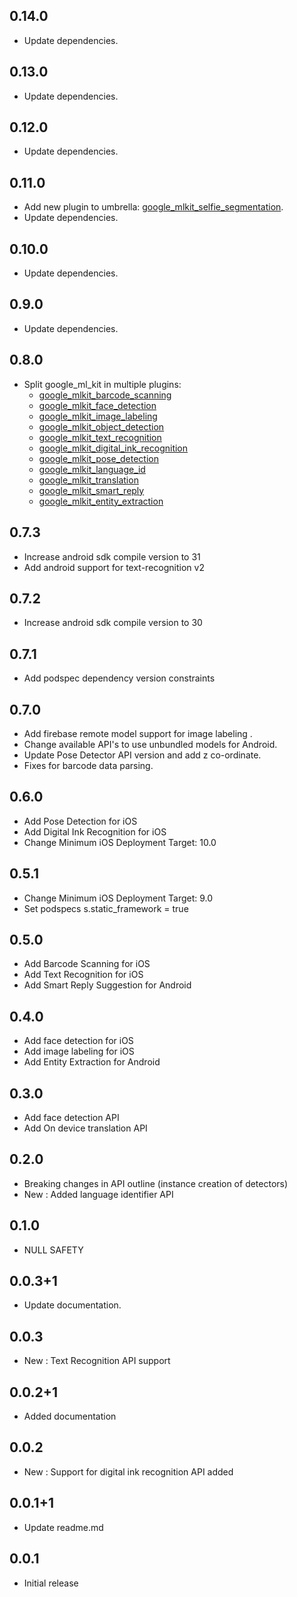 ## 0.14.0

* Update dependencies.

## 0.13.0

* Update dependencies.

## 0.12.0

* Update dependencies.

## 0.11.0

* Add new plugin to umbrella: [google\_mlkit\_selfie\_segmentation](https://github.com/flutter-ml/google_ml_kit_flutter/tree/master/packages/google_mlkit_selfie_segmentation).
* Update dependencies.

## 0.10.0

* Update dependencies.

## 0.9.0

* Update dependencies.

## 0.8.0

* Split google\_ml\_kit in multiple plugins:
    - [google\_mlkit\_barcode\_scanning](https://github.com/flutter-ml/google_ml_kit_flutter/tree/master/packages/google_mlkit_barcode_scanning)
    - [google\_mlkit\_face\_detection](https://github.com/flutter-ml/google_ml_kit_flutter/tree/master/packages/google_mlkit_face_detection)
    - [google\_mlkit\_image\_labeling](https://github.com/flutter-ml/google_ml_kit_flutter/tree/master/packages/google_mlkit_image_labeling)
    - [google\_mlkit\_object\_detection](https://github.com/flutter-ml/google_ml_kit_flutter/tree/master/packages/google_mlkit_object_detection)
    - [google\_mlkit\_text\_recognition](https://github.com/flutter-ml/google_ml_kit_flutter/tree/master/packages/google_mlkit_text_recognition)
    - [google\_mlkit\_digital\_ink\_recognition](https://github.com/flutter-ml/google_ml_kit_flutter/tree/master/packages/google_mlkit_digital_ink_recognition)
    - [google\_mlkit\_pose\_detection](https://github.com/flutter-ml/google_ml_kit_flutter/tree/master/packages/google_mlkit_pose_detection)
    - [google\_mlkit\_language\_id](https://github.com/flutter-ml/google_ml_kit_flutter/tree/master/packages/google_mlkit_language_id)
    - [google\_mlkit\_translation](https://github.com/flutter-ml/google_ml_kit_flutter/tree/master/packages/google_mlkit_translation)
    - [google\_mlkit\_smart\_reply](https://github.com/flutter-ml/google_ml_kit_flutter/tree/master/packages/google_mlkit_smart_reply)
    - [google\_mlkit\_entity\_extraction](https://github.com/flutter-ml/google_ml_kit_flutter/tree/master/packages/google_mlkit_entity_extraction)

## 0.7.3

* Increase android sdk compile version to 31
* Add android support for text-recognition v2

## 0.7.2

* Increase android sdk compile version to 30

## 0.7.1

* Add podspec dependency version constraints

## 0.7.0

* Add firebase remote model support for image labeling .
* Change available API's to use unbundled models for Android.
* Update Pose Detector API version and add z co-ordinate.
* Fixes for barcode data parsing.

## 0.6.0

* Add Pose Detection for iOS
* Add Digital Ink Recognition for iOS
* Change Minimum iOS Deployment Target: 10.0

## 0.5.1

* Change Minimum iOS Deployment Target: 9.0
* Set podspecs s.static_framework = true

## 0.5.0

* Add Barcode Scanning for iOS
* Add Text Recognition for iOS
* Add Smart Reply Suggestion for Android

## 0.4.0

* Add face detection for iOS
* Add image labeling for iOS
* Add Entity Extraction for Android

## 0.3.0

* Add face detection API
* Add On device translation API

## 0.2.0

* Breaking changes in API outline (instance creation of detectors)
* New : Added language identifier API

## 0.1.0

* NULL SAFETY

## 0.0.3+1

* Update documentation.

## 0.0.3

* New : Text Recognition API support

## 0.0.2+1

* Added documentation

## 0.0.2

* New : Support for digital ink recognition API added

## 0.0.1+1

* Update readme.md

## 0.0.1

* Initial release
